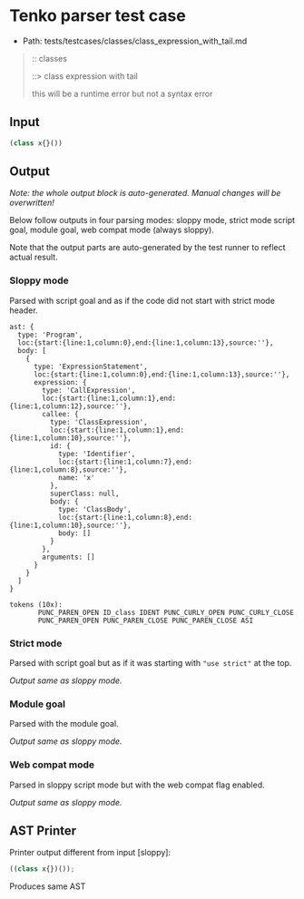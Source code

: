 # Tenko parser test case

- Path: tests/testcases/classes/class_expression_with_tail.md

> :: classes
>
> ::> class expression with tail
>
> this will be a runtime error but not a syntax error

## Input

`````js
(class x{}())
`````

## Output

_Note: the whole output block is auto-generated. Manual changes will be overwritten!_

Below follow outputs in four parsing modes: sloppy mode, strict mode script goal, module goal, web compat mode (always sloppy).

Note that the output parts are auto-generated by the test runner to reflect actual result.

### Sloppy mode

Parsed with script goal and as if the code did not start with strict mode header.

`````
ast: {
  type: 'Program',
  loc:{start:{line:1,column:0},end:{line:1,column:13},source:''},
  body: [
    {
      type: 'ExpressionStatement',
      loc:{start:{line:1,column:0},end:{line:1,column:13},source:''},
      expression: {
        type: 'CallExpression',
        loc:{start:{line:1,column:1},end:{line:1,column:12},source:''},
        callee: {
          type: 'ClassExpression',
          loc:{start:{line:1,column:1},end:{line:1,column:10},source:''},
          id: {
            type: 'Identifier',
            loc:{start:{line:1,column:7},end:{line:1,column:8},source:''},
            name: 'x'
          },
          superClass: null,
          body: {
            type: 'ClassBody',
            loc:{start:{line:1,column:8},end:{line:1,column:10},source:''},
            body: []
          }
        },
        arguments: []
      }
    }
  ]
}

tokens (10x):
       PUNC_PAREN_OPEN ID_class IDENT PUNC_CURLY_OPEN PUNC_CURLY_CLOSE
       PUNC_PAREN_OPEN PUNC_PAREN_CLOSE PUNC_PAREN_CLOSE ASI
`````

### Strict mode

Parsed with script goal but as if it was starting with `"use strict"` at the top.

_Output same as sloppy mode._

### Module goal

Parsed with the module goal.

_Output same as sloppy mode._

### Web compat mode

Parsed in sloppy script mode but with the web compat flag enabled.

_Output same as sloppy mode._

## AST Printer

Printer output different from input [sloppy]:

````js
((class x{})());
````

Produces same AST

